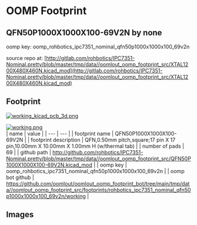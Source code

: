# OOMP Footprint  
## QFN50P1000X1000X100-69V2N  by none  
  
oomp key: oomp_rohbotics_ipc7351_nominal_qfn50p1000x1000x100_69v2n  
  
source repo at: [http://gitlab.com/rohbotics/IPC7351-Nominal.pretty/blob/master/tmp/data//oomlout_oomp_footprint_src/XTAL1200X480X460N.kicad_mod](http://gitlab.com/rohbotics/IPC7351-Nominal.pretty/blob/master/tmp/data//oomlout_oomp_footprint_src/XTAL1200X480X460N.kicad_mod)  
## Footprint  
  
[![working_kicad_pcb_3d.png](working_kicad_pcb_3d_600.png)](working_kicad_pcb_3d.png)  
  
[![working.png](working_600.png)](working.png)  
| name | value | 
| --- | --- | 
| footprint name | QFN50P1000X1000X100-69V2N | 
| footprint description | QFN,0.50mm pitch,square;17 pin X 17 pin,10.00mm X 10.00mm X 1.00mm H (w/thermal tab) | 
| number of pads | 69 | 
| github path | http://github.com/rohbotics/IPC7351-Nominal.pretty/blob/master/tmp/data//oomlout_oomp_footprint_src/QFN50P1000X1000X100-69V2N.kicad_mod | 
| oomp key | oomp_rohbotics_ipc7351_nominal_qfn50p1000x1000x100_69v2n | 
| oomp bot github | https://github.com/oomlout/oomlout_oomp_footprint_bot/tree/main/tmp/data//oomlout_oomp_footprint_src/footprints/rohbotics_ipc7351_nominal_qfn50p1000x1000x100_69v2n/working | 
## Images  

